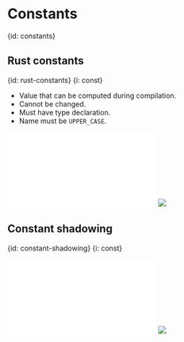 # Constants
{id: constants}

## Rust constants
{id: rust-constants}
{i: const}

* Value that can be computed during compilation.
* Cannot be changed.
* Must have type declaration.
* Name must be `UPPER_CASE`.

![](examples/constants/constant/src/main.rs)
![](examples/constants/constant/out.out)


## Constant shadowing
{id: constant-shadowing}
{i: const}

![](examples/constants/constant-shadowing/src/main.rs)
![](examples/constants/constant-shadowing/out.out)


